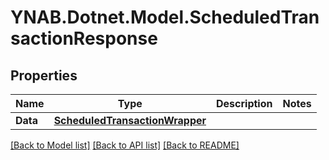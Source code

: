 # YNAB.Dotnet.Model.ScheduledTransactionResponse
## Properties

Name | Type | Description | Notes
------------ | ------------- | ------------- | -------------
**Data** | [**ScheduledTransactionWrapper**](ScheduledTransactionWrapper.md) |  | 

[[Back to Model list]](../README.md#documentation-for-models) [[Back to API list]](../README.md#documentation-for-api-endpoints) [[Back to README]](../README.md)

